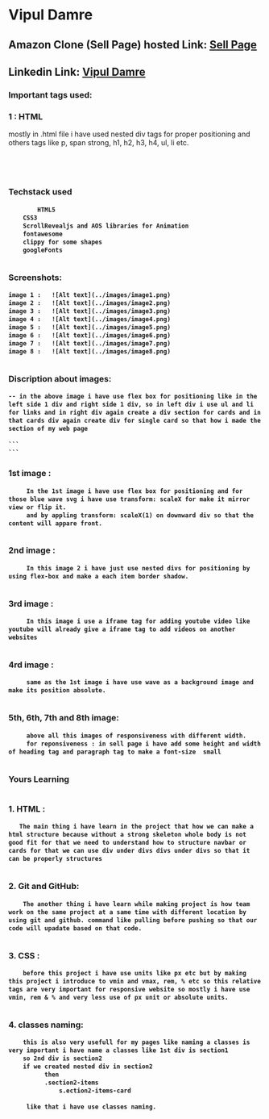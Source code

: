 <!-- Name  -->
# Vipul Damre

## Amazon Clone (Sell Page) hosted Link: [Sell Page](https://alex21c.github.io/AmazonClone/sell/index.html)

## Linkedin Link: [Vipul Damre](https://www.linkedin.com/in/vipul-damre-2237241a7/)


### Important tags used:
  ### 1 : HTML
  mostly in .html file i have used nested div tags for proper positioning and others tags like  p, span strong, h1, h2, h3, h4, ul, li etc.
  <p>
  <span>
  <strong>
  <h1><h2><h3><h4>
  <div>
  <img>

  ### Techstack used 
		    HTML5
        CSS3
        ScrollRevealjs and AOS libraries for Animation
        fontawesome
        clippy for some shapes
        googleFonts

```
```
###  Screenshots:

    image 1 : 	![Alt text](../images/image1.png)
    image 2 :   ![Alt text](../images/image2.png)
    image 3 :   ![Alt text](../images/image3.png)
    image 4 :   ![Alt text](../images/image4.png)
    image 5 :   ![Alt text](../images/image5.png) 
    image 6 :   ![Alt text](../images/image6.png) 
    image 7 :   ![Alt text](../images/image7.png) 
    image 8 :   ![Alt text](../images/image8.png)

```
```

  ### Discription about images: 

    -- in the above image i have use flex box for positioning like in the left side 1 div and right side 1 div, so in left div i use ul and li for links and in right div again create a div section for cards and in that cards div again create div for single card so that how i made the section of my web page

    ```
    ```


  ### 1st image : 
         In the 1st image i have use flex box for positioning and for those blue wave svg i have use transform: scaleX for make it mirror view or flip it.
         and by appling transform: scaleX(1) on downward div so that the content will appare front.

  ```
  ```

  ###  2nd image : 
         In this image 2 i have just use nested divs for positioning by using flex-box and make a each item border shadow.

```
```

  ###  3rd image : 
         In this image i use a iframe tag for adding youtube video like youtube will already give a iframe tag to add videos on another websites

```
```

 ###   4rd image : 
         same as the 1st image i have use wave as a background image and make its position absolute.

```
```

###     5th, 6th, 7th and 8th image:
         above all this images of responsiveness with different width.
         for reponsiveness : in sell page i have add some height and width of heading tag and paragraph tag to make a font-size  small

```
```

###   Yours Learning 

```
```

 ### 1.  HTML :
       The main thing i have learn in the project that how we can make a html structure because without a strong skeleton whole body is not good fit for that we need to understand how to structure navbar or cards for that we can use div under divs divs under divs so that it can be properly structures

```
```

###  2.  Git and GitHub:
        The another thing i have learn while making project is how team work on the same project at a same time with different location by using git and github. command like pulling before pushing so that our code will upadate based on that code.

```
```

###  3.  CSS :
        before this project i have use units like px etc but by making this project i introduce to vmin and vmax, rem, % etc so this relative tags are very important for responsive website so mostly i have use vmin, rem & % and very less use of px unit or absolute units.

```
```

###  4. classes naming: 
        this is also very usefull for my pages like naming a classes is very important i have name a classes like 1st div is section1
        so 2nd div is section2
        if we created nested div in section2
              then
              .section2-items
                  s.ection2-items-card

         like that i have use classes naming.

```
```